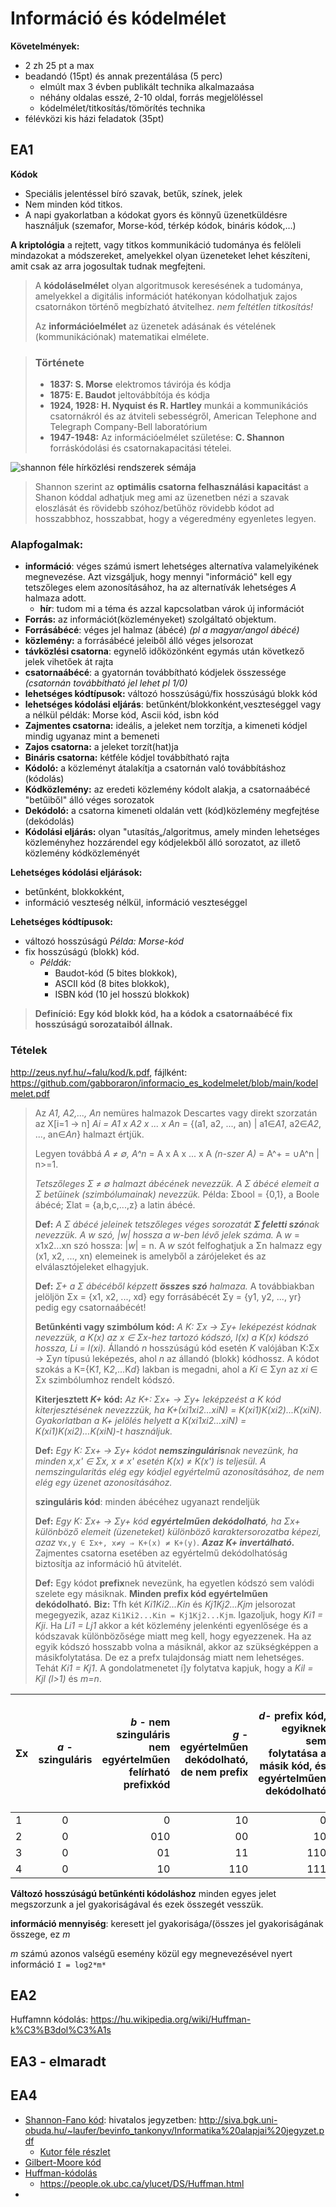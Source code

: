 # Információ és kódelmélet

**Követelmények:**
- 2 zh 25 pt a max
- beadandó (15pt) és annak prezentálása (5 perc) 
  - elmúlt max 3 évben publikált technika alkalmazaása
  - néhány oldalas esszé, 2-10 oldal, forrás megjelöléssel
  - kódelmélet/titkosítás/tömörítés technika
- félévközi kis házi feladatok (35pt)

## EA1
**Kódok**
- Speciális jelentéssel bíró szavak, betűk, színek,  jelek
- Nem minden kód titkos. 
- A napi gyakorlatban a kódokat gyors és könnyű üzenetküldésre használjuk (szemafor, Morse-kód, térkép kódok, bináris kódok,…)

**A kriptológia** a rejtett, vagy titkos kommunikáció tudománya és felöleli mindazokat a módszereket, amelyekkel olyan üzeneteket lehet készíteni, amit csak az arra jogosultak tudnak megfejteni.

> A **kódoláselmélet** olyan algoritmusok keresésének a tudománya, amelyekkel a digitális információt hatékonyan kódolhatjuk zajos csatornákon történő megbízható átvitelhez. *nem feltétlen titkosítás!*
> 
> Az **információelmélet** az üzenetek adásának és vételének (kommunikációnak) matematikai elmélete.

> ### Története
> - **1837: S. Morse** elektromos távirója és kódja
> - **1875: E. Baudot** jeltovábbítója és kódja
> - **1924, 1928: H. Nyquist és R. Hartley** munkái a kommunikációs csatornákról és az átviteli sebességről, American Telephone and Telegraph Company-Bell laboratórium
> - **1947-1948:** Az információelmélet születése: **C. Shannon** forráskódolási és csatornakapacitási tételei.

![shannon féle hírközlési rendszerek sémája](https://regi.tankonyvtar.hu/hu/tartalom/tamop425/0005_20_informacioelmelet_scorm_03/20_k05.jpg)

> Shannon szerint az **optimális csatorna felhasználási kapacitás**t a Shanon kóddal adhatjuk meg ami az üzenetben nézi a szavak eloszlását és rövidebb szóhoz/betűhöz rövidebb kódot ad hosszabbhoz, hosszabbat, hogy a végeredmény egyenletes legyen.

### Alapfogalmak:
- **információ**: véges számú ismert lehetséges alternatíva valamelyikének megnevezése. Azt vizsgáljuk, hogy mennyi "információ" kell egy tetszőleges elem azonosításához, ha az alternatívák lehetséges *A* halmaza adott.
  - **hír**: tudom mi a téma és azzal kapcsolatban várok új információt
- **Forrás:** az információt(közleményeket) szolgáltató objektum.
- **Forrásábécé**: véges jel halmaz (ábécé) *(pl a magyar/angol ábécé)*
- **közlemény:** a forrásábécé jeleiből álló véges jelsorozat
- **távközlési csatorna**: egynelő időközönként egymás után következő jelek vihetőek át rajta
- **csatornaábécé**: a gyatornán továbbítható kódjelek összessége *(csatornán továbbítható jel lehet pl 1/0)*
- **lehetséges kódtípusok:** változó hosszúságú/fix hosszúságú blokk kód
- **lehetséges kódolási eljárás**: betűnként/blokkonként,veszteséggel vagy a nélkül
példák: Morse kód, Ascii kód, isbn kód
- **Zajmentes csatorna:** ideális, a jeleket nem torzítja, a kimeneti kódjel mindig ugyanaz mint a bemeneti
- **Zajos csatorna:** a jeleket torzít(hat)ja
- **Bináris csatorna:** kétféle kódjel továbbítható rajta
- **Kódoló:** a közleményt átalakítja a csatornán való továbbításhoz (kódolás)
- **Kódközlemény:** az eredeti közlemény kódolt alakja, a csatornaábécé "betűiből" álló véges sorozatok
- **Dekódoló:** a csatorna kimeneti oldalán vett (kód)közlemény megfejtése (dekódolás)
- **Kódolási eljárás:** olyan "utasítás„/algoritmus, amely minden lehetséges közleményhez hozzárendel egy kódjelekből álló sorozatot, az illető közlemény kódközleményét

**Lehetséges kódolási eljárások:** 
- betűnként, blokkokként, 
- információ veszteség nélkül, információ veszteséggel

**Lehetséges kódtípusok:** 
- változó hosszúságú *Példa: Morse-kód*
- fix hosszúságú (blokk) kód.
  - *Példák:*
    - Baudot-kód (5 bites blokkok),
    - ASCII kód (8 bites blokkok),
    - ISBN kód (10 jel hosszú blokkok)

> **Definíció: Egy kód blokk kód, ha a kódok a csatornaábécé fix hosszúságú sorozataiból állnak.**

### Tételek
http://zeus.nyf.hu/~falu/kod/k.pdf, fájlként: https://github.com/gabboraron/informacio_es_kodelmelet/blob/main/kodelmelet.pdf

> Az *A1, A2,..., An* nemüres halmazok Descartes vagy direkt szorzatán az X[i=1 → n] *Ai = A1 x A2 x ... x An* = {(a1, a2, ..., an) | a1∈*A1*, a2∈*A2*, ..., an∈*An*} halmazt értjük.
> 
> Legyen továbbá *A ≠ ∅, A^n* = A x A x ... x A *(n-szer A)* = A^+ = ∪A^n | n>=1.
> 
> *Tetszőleges Σ ≠ ∅ halmazt ábécének nevezzük. A Σ ábécé elemeit a Σ betűinek (szimbólumainak) nevezzük.* Példa: Σbool = {0,1}, a Boole ábécé; Σlat = {a,b,c,...,z} a latin ábécé.
> 
> **Def:** *A Σ ábécé jeleinek tetszőleges véges sorozatát **Σ  feletti szó**nak nevezzük. A *w* szó, |*w*| hossza a *w*-ben lévő jelek száma.* A *w* = x1x2...xn szó hossza: |*w*| = n. A *w* szót felfoghatjuk a Σn halmazz egy (x1, x2, ..., xn) elemeinek is amelyből a zárójeleket és az elválasztójeleket elhagyjuk.
> 
> **Def:** *Σ+ a Σ ábécéből képzett **összes szó** halmaza.* A továbbiakban jelöljön Σx = {x1, x2, ..., xd} egy forrásábécét Σy = {y1, y2, ..., yr} pedig egy csatornaábécét!
> 
> **Betűnkénti vagy szimbólum kód:** *A K: Σx → Σy+ leképezést kódnak nevezzük, a K(x) az x ∈ Σx-hez tartozó kódszó, l(x) a K(x) kódszó hossza, Li = l(xi).* Állandó *n* hosszúságú kód esetén *K* valójában K:Σx → Σy*n* típusú leképezés, ahol *n* az állandó (blokk) kódhossz. A kódot szokás  a K={K*1*, K*2*,...K*d*} lakban is megadni, ahol a *Ki* ∈ Σy*n* az *xi* ∈ Σx szimbólumhoz rendelt kódszó.
> 
> **Kiterjesztett *K+* kód:** *Az K+: Σx+ → Σy+ leképzeést a K kód kiterjesztésének nevezzzük, ha K+(xi1xi2...xiN) = K(xi1)K(xi2)...K(xiN). Gyakorlatban a K+ jelölés helyett a K(xi1xi2...xiN) = K(xi1)K(xi2)...K(xiN)-t használjuk.*
> 
> **Def:** *Egy K: Σx+ → Σy+ kódot **nemszinguláris**nak nevezünk, ha minden x,x' ∈ Σx, x ≠ x' esetén K(x) ≠ K(x') is teljesül. A nemszingularitás elég egy kódjel egyértelmű azonosításához, de nem elég egy üzenet azonosításához.* 
> 
> **szinguláris kód**: minden ábécéhez ugyanazt rendeljük
> 
> **Def:** *Egy K: Σx+ → Σy+ kód **egyértelműen dekódolható**, ha Σx+ különböző elemeit (üzeneteket) különböző karaktersorozatba képezi, azaz* `∀x,y ∈ Σx+, x≠y ⇒ K+(x) ≠ K+(y)`. ***Azaz K+ invertálható.*** Zajmentes csatorna esetében az egyértelmű dekódolhatóság biztosítja az információ hű átvitelét.
> 
> **Def:** Egy kódot **prefix**nek nevezünk, ha egyetlen kódszó sem valódi szelete egy másiknak. **Minden prefix kód egyértelműen dekódolható.**
> **Biz:** Tfh két *Ki1Ki2...Kin* és *Kj1Kj2...Kjm* jelsorozat megegyezik, azaz `Ki1Ki2...Kin = Kj1Kj2...Kjm`. Igazoljuk, hogy *Ki1 = Kji*. Ha *Li1 = Lj1* akkor a két közlemény jelenkénti egyenlősége és a kódszavak különbözősége miatt meg kell, hogy egyezzenek. Ha az egyik kódszó hosszabb volna a  másiknál, akkor  az szükségképpen a másikfolytatása. De ez a prefx tulajdonság miatt nem lehetséges. Tehát *Ki1 = Kj1*. A gondolatmenetet í]y folytatva kapjuk, hogy a *Kil = Kjl (l>1)* és *m=n*.

| Σx   | *a* - szinguláris  | *b* - nem szinguláris nem egyértelműen felírható prefixkód  |  *g* - egyértelműen dekódolható, de nem prefix | *d*- prefix kód, egyiknek sem folytatása a másik kód, és egyértelműen dekódolható| *o* - egyenlő hosszúságú kódokat is hozzá lehet tenni, *mivel négy jelet kódolok ezért a kódhozz 2*| 
| ---- |:------------------:| -----:| -----:| -----:| -----:|
| 1    | 0                  | 0     |   10  |  0    |  00   |
| 2    | 0                  |  010  |   00  | 10    |  01   |
| 3    | 0                  |    01 |   11  | 110   |  10   |
| 4    | 0                  |    10 |   110 | 111   |  11   |


**Változó hosszúságú betűnkénti kódoláshoz** minden egyes jelet megszorzunk a jel gyakoriságával és ezek összegét vesszük.


**információ mennyiség**: keresett jel gyakorisága/(összes jel gyakoriságának összege, ez *m*

*m* számú azonos valségű esemény közül egy megnevezésével nyert információ `I = log2*m*`

## EA2
Huffamnn kódolás: https://hu.wikipedia.org/wiki/Huffman-k%C3%B3dol%C3%A1s

## EA3 - elmaradt

## EA4

- [Shannon-Fano kód](https://regi.tankonyvtar.hu/hu/tartalom/tamop425/0046_informacio_es_kodelmelet/ch04s04.html): hivatalos jegyzetben: http://siva.bgk.uni-obuda.hu/~laufer/bevinfo_tankonyv/Informatika%20alapjai%20jegyzet.pdf
  - [Kutor féle részlet](http://uni-obuda.hu/users/kutor/IRA%202014/IRA%202014-7.pdf)
- [Gilbert-Moore kód](https://gyires.inf.unideb.hu/KMITT/c07/ch04s05.html)
- [Huffman-kódolás](https://hu.wikipedia.org/wiki/Huffman-k%C3%B3dol%C3%A1s)
  - https://people.ok.ubc.ca/ylucet/DS/Huffman.html
-  




